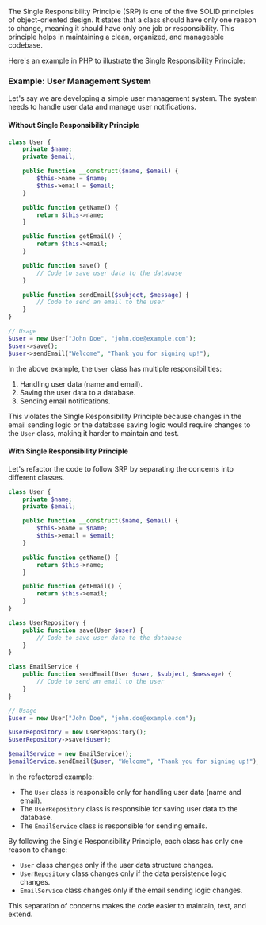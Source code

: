 The Single Responsibility Principle (SRP) is one of the five SOLID principles of object-oriented design. It states that a class should have only one reason to change, meaning it should have only one job or responsibility. This principle helps in maintaining a clean, organized, and manageable codebase.

Here's an example in PHP to illustrate the Single Responsibility Principle:

### Example: User Management System

Let's say we are developing a simple user management system. The system needs to handle user data and manage user notifications. 

#### Without Single Responsibility Principle

```php
class User {
    private $name;
    private $email;

    public function __construct($name, $email) {
        $this->name = $name;
        $this->email = $email;
    }

    public function getName() {
        return $this->name;
    }

    public function getEmail() {
        return $this->email;
    }

    public function save() {
        // Code to save user data to the database
    }

    public function sendEmail($subject, $message) {
        // Code to send an email to the user
    }
}

// Usage
$user = new User("John Doe", "john.doe@example.com");
$user->save();
$user->sendEmail("Welcome", "Thank you for signing up!");
```

In the above example, the `User` class has multiple responsibilities:
1. Handling user data (name and email).
2. Saving the user data to a database.
3. Sending email notifications.

This violates the Single Responsibility Principle because changes in the email sending logic or the database saving logic would require changes to the `User` class, making it harder to maintain and test.

#### With Single Responsibility Principle

Let's refactor the code to follow SRP by separating the concerns into different classes.

```php
class User {
    private $name;
    private $email;

    public function __construct($name, $email) {
        $this->name = $name;
        $this->email = $email;
    }

    public function getName() {
        return $this->name;
    }

    public function getEmail() {
        return $this->email;
    }
}

class UserRepository {
    public function save(User $user) {
        // Code to save user data to the database
    }
}

class EmailService {
    public function sendEmail(User $user, $subject, $message) {
        // Code to send an email to the user
    }
}

// Usage
$user = new User("John Doe", "john.doe@example.com");

$userRepository = new UserRepository();
$userRepository->save($user);

$emailService = new EmailService();
$emailService.sendEmail($user, "Welcome", "Thank you for signing up!");
```

In the refactored example:
- The `User` class is responsible only for handling user data (name and email).
- The `UserRepository` class is responsible for saving user data to the database.
- The `EmailService` class is responsible for sending emails.

By following the Single Responsibility Principle, each class has only one reason to change:
- `User` class changes only if the user data structure changes.
- `UserRepository` class changes only if the data persistence logic changes.
- `EmailService` class changes only if the email sending logic changes.

This separation of concerns makes the code easier to maintain, test, and extend.